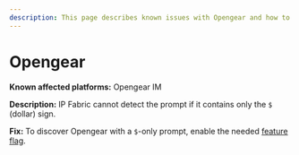 ```yaml
---
description: This page describes known issues with Opengear and how to fix them.
---
```


# Opengear

**Known affected platforms:** Opengear IM

**Description:** IP Fabric cannot detect the prompt if it contains only the `$`
(dollar) sign.

**Fix:** To discover Opengear with a `$`-only prompt, enable the needed
[feature flag](../../../System_Administration/Command_Line_Interface/Feature_Flags.md#opengear-prompt-detection).
